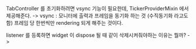 TabController 를 초기화하려면 vsync 기능이 필요한데, TickerProviderMixin 에서 제공해준다.
-> vsync : 모니터에 출력과 프레임을 동기화 하는 것 (수직동기화 라고도 함)
프레임 당 한번씩만 rendering 되게 해주는 것이다.

listener 를 등록하면 widget 이 dispose 될 때 같이 삭제시켜줘야하는 이유는 뭘까?
->